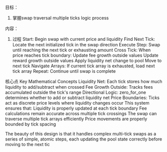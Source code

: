 目标：
1. 掌握swap traversal multiple ticks logic process 


内容：
1. 过程
Start: Begin swap with current price and liquidity
Find Next Tick: Locate the next initialized tick in the swap direction
Execute Step: Swap until reaching the next tick or exhausting amount
Cross Tick: When price reaches tick boundary:
Update fee growth outside values
Update reward growth outside values
Apply liquidity net change to pool
Move to next tick
Navigate Arrays: If current tick array is exhausted, load next tick array
Repeat: Continue until swap is complete


核心点
Key Mathematical Concepts
Liquidity Net: Each tick stores how much liquidity to add/subtract when crossed
Fee Growth Outside: Tracks fees accumulated outside the tick's range
Directional Logic: zero_for_one determines whether to add or subtract liquidity net
Price Boundaries: Ticks act as discrete price levels where liquidity changes occur
This system ensures that:
Liquidity is properly updated at each tick boundary
Fee calculations remain accurate across multiple tick crossings
The swap can traverse multiple tick arrays efficiently
Price movements are properly bounded by tick spacing


The beauty of this design is that it handles complex multi-tick swaps as a series of simple, atomic steps, each updating the pool state correctly before moving to the next tic